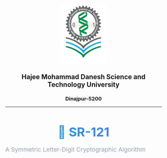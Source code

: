 <p align="center">
  <img src="./hstuLogo.png" alt="HSTU Logo" width="150">
</p>

<h2 align="center"><strong>Hajee Mohammad Danesh Science and Technology University</strong></h2>
<h3 align="center">Dinajpur-5200</h3>

---
<h1 align="center" style=" font-size: 2.5rem;
      background: linear-gradient(to right, #06b6d4, #6366f1);
      -webkit-background-clip: text;
      -webkit-text-fill-color: transparent;
      margin-bottom: 0.5rem;"><strong>🔐 SR-121</strong></h1>
<p style="font-size: 1.2rem;
      color: #94a3b8;">A Symmetric Letter-Digit Cryptographic Algorithm</p>

